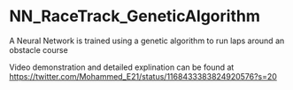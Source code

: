 # NN_RaceTrack_GeneticAlgorithm
A Neural Network is trained using a genetic algorithm to run laps around an obstacle course

Video demonstration and detailed explination can be found at
https://twitter.com/Mohammed_E21/status/1168433383824920576?s=20
